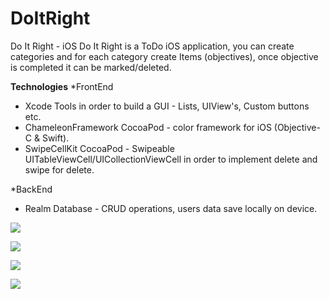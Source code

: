 # DoItRight

Do It Right - iOS
Do It Right is a ToDo iOS application, you can create categories and for each category create Items (objectives), once objective is completed it can be marked/deleted.

**Technologies**
*FrontEnd
- Xcode Tools in order to build a GUI - Lists, UIView's, Custom buttons etc. 
- ChameleonFramework CocoaPod - color framework for iOS (Objective-C & Swift).
- SwipeCellKit CocoaPod - Swipeable UITableViewCell/UICollectionViewCell in order to implement delete and swipe for delete.

*BackEnd
- Realm Database - CRUD operations, users data save locally on device.

![](https://github.com/LazarofShalev/DoItRight/blob/master/ScreenShots/צילום%20מסך%202019-07-14%20ב-13.08.10.png)

![](https://github.com/LazarofShalev/DoItRight/blob/master/ScreenShots/צילום%20מסך%202019-07-14%20ב-13.08.31.png)

![](https://github.com/LazarofShalev/DoItRight/blob/master/ScreenShots/צילום%20מסך%202019-07-14%20ב-13.08.57.png)

![](https://github.com/LazarofShalev/DoItRight/blob/master/ScreenShots/צילום%20מסך%202019-07-14%20ב-13.09.37.png)


